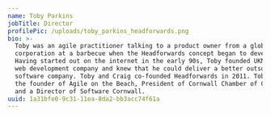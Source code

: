 ```yaml
---
name: Toby Parkins
jobTitle: Director
profilePic: /uploads/toby_parkins_headforwards.png
bio: >-
  Toby was an agile practitioner talking to a product owner from a global
  corporation at a barbecue when the Headforwards concept began to develop.
  Having started out on the internet in the early 90s, Toby founded UKNetWeb, a
  web development company and knew that he could deliver a better outsource
  software company. Toby and Craig co-founded Headforwards in 2011. Toby is also
  the founder of Agile on the Beach, President of Cornwall Chamber of Commerce
  and a Director of Software Cornwall.
uuid: 1a31bfe0-9c31-11ea-8da2-bb3acc74f61a
---
```

